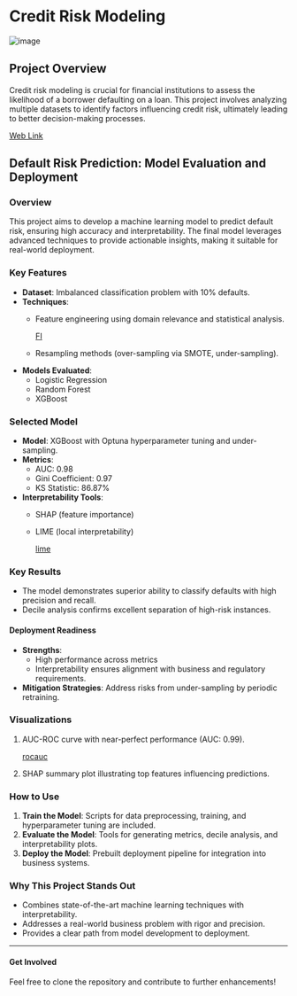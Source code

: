 # Credit Risk Modeling

![image](https://github.com/user-attachments/assets/e6c7a247-fc29-487a-8bf8-a32907b638d2)


## Project Overview
Credit risk modeling is crucial for financial institutions to assess the likelihood of a borrower defaulting on a loan. This project involves analyzing multiple datasets to identify factors influencing credit risk, ultimately leading to better decision-making processes.

[Web Link](https://credit-risk-modeling-lauki-finance.streamlit.app/)

## Default Risk Prediction: Model Evaluation and Deployment

### Overview
This project aims to develop a machine learning model to predict default risk, ensuring high accuracy and interpretability. The final model leverages advanced techniques to provide actionable insights, making it suitable for real-world deployment.

### Key Features
- **Dataset**: Imbalanced classification problem with 10% defaults.
- **Techniques**:
  - Feature engineering using domain relevance and statistical analysis.

    [FI](https://github.com/nafiul-araf/Credit-Risk-Modeling-End-to-End-Project/blob/main/images/Feature%20importance.png)

  - Resampling methods (over-sampling via SMOTE, under-sampling).
- **Models Evaluated**:
  - Logistic Regression
  - Random Forest
  - XGBoost

### Selected Model
- **Model**: XGBoost with Optuna hyperparameter tuning and under-sampling.
- **Metrics**:
  - AUC: 0.98
  - Gini Coefficient: 0.97
  - KS Statistic: 86.87%
- **Interpretability Tools**:
  - SHAP (feature importance)
  - LIME (local interpretability)

    [lime](https://github.com/nafiul-araf/Credit-Risk-Modeling-End-to-End-Project/blob/main/images/Lime.JPG)

### Key Results
- The model demonstrates superior ability to classify defaults with high precision and recall.
- Decile analysis confirms excellent separation of high-risk instances.

#### Deployment Readiness
- **Strengths**:
  - High performance across metrics
  - Interpretability ensures alignment with business and regulatory requirements.
- **Mitigation Strategies**: Address risks from under-sampling by periodic retraining.

### Visualizations
1. AUC-ROC curve with near-perfect performance (AUC: 0.99).

   [rocauc](https://github.com/nafiul-araf/Credit-Risk-Modeling-End-to-End-Project/blob/main/images/ROC%20Curve.png)
   
2. SHAP summary plot illustrating top features influencing predictions.

### How to Use
1. **Train the Model**: Scripts for data preprocessing, training, and hyperparameter tuning are included.
2. **Evaluate the Model**: Tools for generating metrics, decile analysis, and interpretability plots.
3. **Deploy the Model**: Prebuilt deployment pipeline for integration into business systems.

### Why This Project Stands Out
- Combines state-of-the-art machine learning techniques with interpretability.
- Addresses a real-world business problem with rigor and precision.
- Provides a clear path from model development to deployment.

---

#### Get Involved
Feel free to clone the repository and contribute to further enhancements!

